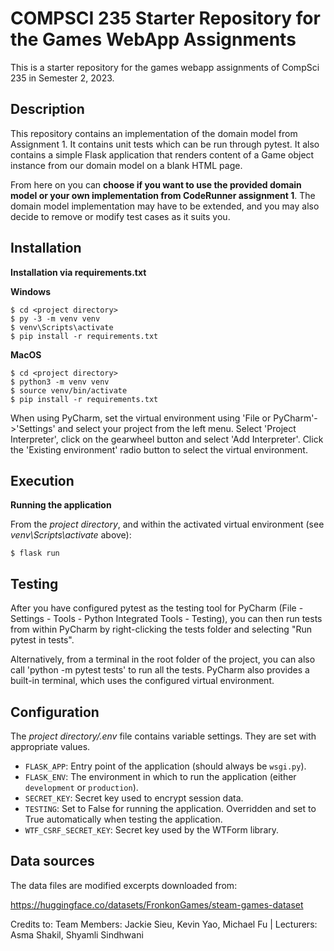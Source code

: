 # COMPSCI 235 Starter Repository for the Games WebApp Assignments
This is a starter repository for the games webapp assignments of CompSci 235 in Semester 2, 2023.

## Description

This repository contains an implementation of the domain model from Assignment 1. It contains unit tests which can be run through pytest. It also contains a simple Flask application that renders content of a Game object instance from our domain model on a blank HTML page. 

From here on you can **choose if you want to use the provided domain model or your own implementation from CodeRunner assignment 1**. The domain model implementation may have to be extended, and you may also decide to remove or modify test cases as it suits you. 

## Installation

**Installation via requirements.txt**

**Windows**
```shell
$ cd <project directory>
$ py -3 -m venv venv
$ venv\Scripts\activate
$ pip install -r requirements.txt
```

**MacOS**
```shell
$ cd <project directory>
$ python3 -m venv venv
$ source venv/bin/activate
$ pip install -r requirements.txt
```

When using PyCharm, set the virtual environment using 'File or PyCharm'->'Settings' and select your project from the left menu. Select 'Project Interpreter', click on the gearwheel button and select 'Add Interpreter'. Click the 'Existing environment' radio button to select the virtual environment. 

## Execution

**Running the application**

From the *project directory*, and within the activated virtual environment (see *venv\Scripts\activate* above):

````shell
$ flask run
```` 

## Testing

After you have configured pytest as the testing tool for PyCharm (File - Settings - Tools - Python Integrated Tools - Testing), you can then run tests from within PyCharm by right-clicking the tests folder and selecting "Run pytest in tests".

Alternatively, from a terminal in the root folder of the project, you can also call 'python -m pytest tests' to run all the tests. PyCharm also provides a built-in terminal, which uses the configured virtual environment. 

## Configuration

The *project directory/.env* file contains variable settings. They are set with appropriate values.

* `FLASK_APP`: Entry point of the application (should always be `wsgi.py`).
* `FLASK_ENV`: The environment in which to run the application (either `development` or `production`).
* `SECRET_KEY`: Secret key used to encrypt session data.
* `TESTING`: Set to False for running the application. Overridden and set to True automatically when testing the application.
* `WTF_CSRF_SECRET_KEY`: Secret key used by the WTForm library.
 
## Data sources

The data files are modified excerpts downloaded from:

https://huggingface.co/datasets/FronkonGames/steam-games-dataset

Credits to: 
 Team Members:
  Jackie Sieu, Kevin Yao, Michael Fu | 
 Lecturers:
  Asma Shakil, Shyamli Sindhwani


